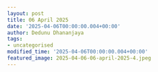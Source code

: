```yaml
---
layout: post
title: 06 April 2025
date: '2025-04-06T00:00:00.004+00:00'
author: Dedunu Dhananjaya
tags:
- uncategorised
modified_time: '2025-04-06T00:00:00.004+00:00'
featured_image: 2025-04-06-06-april-2025-4.jpeg
---
```

